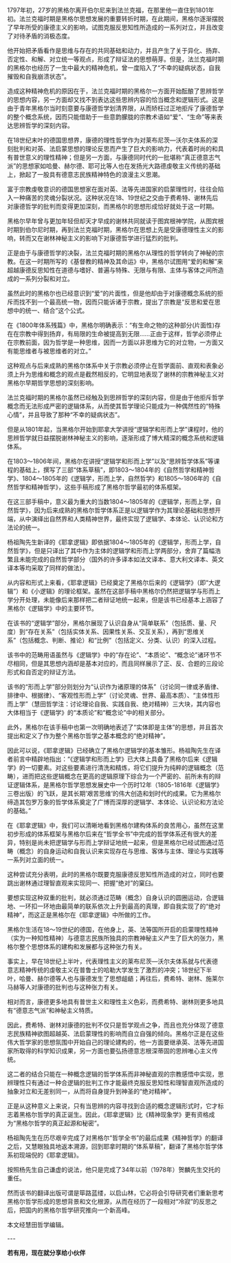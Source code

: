 1797年初，27岁的黑格尔离开伯尔尼来到法兰克福，在那里他一直住到1801年初。法兰克福时期是黑格尔思想发展的重要转折时期，在此期间，黑格尔逐渐摆脱了早年所受的康德主义的影响，试图克服反思知性所造成的一系列对立，并且改变了对待矛盾的消极态度。

他开始把矛盾看作是思维与存在的共同基础和动力，并且产生了关于异化、扬弃、否定性、和解、对立统一等观点，形成了辩证法的思想萌芽。但是，法兰克福时期的黑格尔也经历了一生中最大的精神危机，曾一度陷入了“不幸的疑病状态，自我摧毁和自我崩溃状态”。

造成这种精神危机的原因在于，法兰克福时期的黑格尔一方面开始酝酿了思辨哲学的思想内容，另一方面却又找不到表达这些思辨内容的恰当概念和逻辑形式。这是由于青年黑格尔当时刻意要与康德哲学划清界限，从而矫枉过正地拒斥了康德哲学的整个概念系统，因而只能借助于一些意韵朦胧的宗教术语如“爱”、“生命”等来表达思辨哲学的深刻内容。

在18世纪末叶的德国思想界，康德的理性哲学作为对莱布尼茨—沃尔夫体系的深刻批判和对英、法启蒙思想的理论反思而产生了巨大的影响力，代表着时尚的和具有普世意义的理性精神；但是另一方面，与康德同时代的一批堪称“真正德意志气派”的思想家如哈曼、赫尔德、耶可比等人也在发扬光大路德虔敬主义传统的基础上，掀起了一股具有德意志民族精神特色的浪漫主义思潮。

富于宗教虔敬意识的德国思想家在面对英、法等先进国家的启蒙理性时，往往会陷入一种痛苦的灵魂分裂状况。这种状况在18、19世纪之交由于费希特、谢林先后对康德哲学的批判而变得更加深刻，而黑格尔的思想形成恰好就处于这一时期。

黑格尔早年曾与更加年轻但却天才早成的谢林共同就读于图宾根神学院，从图宾根时期到伯尔尼时期，再到法兰克福时期，黑格尔在思想上先是受康德理性主义的影响，转而又在谢林神秘主义的影响下对康德哲学进行猛烈的批判。

正是由于与康德哲学的决裂，法兰克福时期的黑格尔从理性的哲学转向了神秘的宗教。在这一时期所写的《基督教的精神及其命运》中，黑格尔试图用“爱的和解”来超越康德反思知性在道德与嗜好、普遍与特殊、无限与有限、主体与客体之间所造成的一系列分裂和对立。

虽然此时的黑格尔也已经意识到“爱”的片面性，但是他却由于对康德概念系统的拒斥而找不到一个最高统一物，因而只能诉诸于宗教，提出了宗教是“反思和爱在思想中的统一、结合”这个公式。

在《1800年体系残篇》中，黑格尔明确表示：“有生命之物的这种部分(片面性)存在在宗教中得到扬弃，有局限的生命被提高到无限……正由于这样，哲学必须停止在宗教前面，因为哲学是一种思维，因而一方面以非思维为它的对立物，一方面又有能思维者与被思维者的对立。”

这种观点与后来成熟的黑格尔体系中关于宗教必须停止在哲学面前、直观和表象必须上升为思维和概念的观点是截然相反的，它明显地表现了谢林的宗教神秘主义对黑格尔早期哲学思想的深刻影响。

法兰克福时期的黑格尔虽然已经触及到思辨哲学的深刻内容，但是由于他拒斥哲学概念而无法形成严密的逻辑体系，从而使其哲学理论只能成为一种偶然性的“特殊心情”，并且导致了那种“不幸的疑病状态”。

但是从1801年起，当黑格尔开始到耶拿大学讲授“逻辑学和形而上学”课程时，他的思辨哲学就日益摆脱谢林神秘主义的影响，逐渐形成了博大精深的概念系统和逻辑体系。

在1803～1806年间，黑格尔在讲授“逻辑学和形而上学”以及“思辨哲学体系”等课程的基础上，撰写了三部“体系草稿”，即1803～1804年的《自然哲学和精神哲学》、1804～1805年的《逻辑学，形而上学，自然哲学》和1805～1806年的《自然哲学和精神哲学》，这些手稿形成了黑格尔哲学最初的体系框架。

在这三部手稿中，意义最为重大的当数1804～1805年的《逻辑学，形而上学，自然哲学》，因为后来成熟的黑格尔哲学体系正是以逻辑学作为其理论基础和思想开端，从中演绎出自然界和人类精神世界，最终实现了逻辑学、本体论、认识论和方法论的统一。

杨祖陶先生新译的《耶拿逻辑》即依据1804～1805年的《逻辑学，形而上学，自然哲学》，但是只译出了其中作为主体的逻辑学和形而上学两部分，舍弃了篇幅浩繁且未能完成的自然哲学部分（国外的许多译本如法文译本、意大利文译本、英文译本等均采取了同样的做法）。

从内容和形式上来看，《耶拿逻辑》已经奠定了黑格尔后来的《逻辑学》（即“大逻辑”）和《小逻辑》的理论框架。虽然在这部手稿中黑格尔仍然把逻辑学与形而上学分开处理，未能像后来那样把二者辩证地统一起来，但是该书已经基本上涵容了黑格尔《逻辑学》中的主要环节。

在该书的“逻辑学”部分，黑格尔展现了认识自身从“简单联系”（包括质、量、尺度）到“存在关系”（包括实体关系、因果性关系、交互关系），再到“思维关系”（包括概念、判断、推论）和“比例”（包括定义、分类、认识）的深入过程。

该书中的范畴用语虽然与《逻辑学》中的“存在论”、“本质论”、“概念论”诸环节不尽相同，但是其思想内涵却是基本对应的，而且同样展示了正、反、合题的三段论形式和自否定的辩证方法。

该书的“形而上学”部分则划分为“认识作为诸原理的体系”（讨论同一律或矛盾律、排律中、根据律）、“客观性形而上学”（讨论灵魂、世界、最高本质）、“主体性形而上学”（慧田哲学注：讨论理论自我、实践自我、绝对精神）三大块，其内容也大体相当于《逻辑学》的“本质论”和“概念论”中的相关部分。

此外，黑格尔在该手稿中也第一次明确地表述了“实体即是主体”的思想，并且首次提出和定义了作为整个黑格尔哲学之基本概念的“绝对精神”。

因此可以说，《耶拿逻辑》已经确立了黑格尔逻辑学的基本雏形。杨祖陶先生在译者前言中精辟地指出：“《逻辑学和形而上学》已大体上具备了黑格尔后来《逻辑学》的一切要素。对这些要素进行清洗和精炼，将它们提升为纯粹的逻辑概念（范畴），进而把这些逻辑概念在更高的逻辑原理下综合为一个严密的、前所未有的辩证逻辑体系，是黑格尔哲学思想发展史中一个历时12年（1805-1816年《逻辑学》三卷出版）的飞跃，是其长期’艰苦思维’的伟大创造和划时代的成果。它为黑格尔缔造其包罗万象的哲学体系奠定了广博而深厚的逻辑学、本体论、认识论和方法论的基础。”

在《耶拿逻辑》中，我们可以清晰地看到黑格尔建构体系的良苦用心，虽然在这里初步形成的体系框架与黑格尔后来在“哲学全书”中完成的哲学体系还有很大的差异，特别是尚未把逻辑学与形而上学辩证地统一起来，但是黑格尔已经试图通过范畴（概念）的自身运动和自我认识来实现存在与思维、客体与主体、理论与实践等一系列对立面的统一。

这种尝试充分表明，此时的黑格尔既要克服康德反思知性所造成的对立，同时也要跳出谢林通过理智直观来实现同一、把握“绝对”的窠臼。

要想实现这种双重的批判，就必须通过范畴（概念）自身认识的圆圈运动，合逻辑地、一环扣一环地由最简单的联系依次上升到最高的真理，即自我实现了的“绝对精神”，而这正是黑格尔在《耶拿逻辑》中所做的工作。

黑格尔生活在18～19世纪的德国，在他身上，英、法等国所开启的启蒙理性精神（实为一种知性精神）与德意志民族所独具的宗教神秘主义产生了巨大的张力，黑格尔整个思想体系的建构和发展都与这种张力有关。

事实上，早在18世纪上半叶，代表理性主义的莱布尼茨—沃尔夫体系就与代表德意志精神传统的虔敬主义在普鲁士的哈勒大学发生了激烈的冲突；18世纪下半叶，哈曼、赫尔德等人也与康德发生了思想龃龉；再往后，费希特、谢林、施莱尔马赫等人对康德的批判也与这种张力有关。

相对而言，康德更多地具有普世主义和理性主义色彩，而费希特、谢林则更多地具有“德意志气派”和神秘主义特质。

因此，费希特、谢林对康德的批判不仅只是哲学观点之争，而且也充分体现了德意志民族精神欲图超越英、法启蒙理性的影响而自立自强的倾向。黑格尔正是在这些伟大哲学家的思想氛围中开始自己的理论建构的，他一方面要继承英、法等先进国家所取得的科学知识成果，另一方面也要弘扬德意志根深蒂固的思辨唯心主义传统。

这二者的结合只能在一种概念逻辑的哲学体系而非神秘直观的宗教感悟中实现，思辨理性只有通过一种合逻辑的批判工作才能最终克服反思知性和理智直观所造成的抽象对立和无差别同一，从而将自身提升到神圣的“绝对精神”。

正是从这种意义上来说，只有当思辨的内容寻找到合适的概念逻辑形式时，它才标志着黑格尔哲学的真正诞生。因此，《耶拿逻辑》比《精神现象学》更有资格成为“黑格尔哲学的真正起源和秘密”。

杨祖陶先生在历尽艰辛完成了对黑格尔“哲学全书”的最后成果《精神哲学》的翻译之后，又慧眼独具地返本溯源，回到耶拿时期的“体系草稿”，翻译了黑格尔哲学体系初现端倪的《耶拿逻辑》。

按照杨先生自己谦虚的说法，他只是完成了34年以前（1978年）贺麟先生交托的重任。

然而该书的翻译出版可谓是筚路蓝缕，以启山林，它必将会引导研究者们重新思考黑格尔哲学形成的思想背景和文化根源，从而在经历了一段相对“冷寂”的反思之后，把国内的黑格尔哲学研究推向一个新高峰。

本文经慧田哲学编辑。

\---

****若有用，现在就分享给小伙伴****